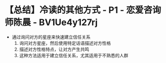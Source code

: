 # 【总结】冷读的其他方式 - P1 - 恋爱咨询师陈晨 - BV1Ue4y127rj

-   通过询问对方的星座来快速建立信任关系
    1.  询问对方星座，然后使用特定话语描述对方性格
    2.  描述对方性格特点，让对方产生共鸣
    3.  这种方法适用于建立信任关系，尤其适用于不熟悉的人群